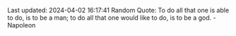 Last updated: 2024-04-02 16:17:41
Random Quote: To do all that one is able to do, is to be a man; to do all that one would like to do, is to be a god. - Napoleon
